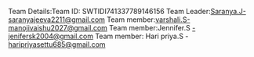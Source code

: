Team Details:Team ID:
SWTIDI741337789146156
Team Leader:Saranya.J-saranyajeeva2211@gmail.com
Team member:varshali.S-manojivaishu2027@gmail.com
Team member:Jennifer.S -jenifersk2004@gmail.com
Team member: Hari priya.S - haripriyasettu685@gmail.com
